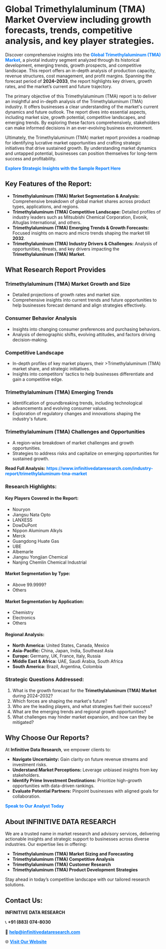 <h1>Global Trimethylaluminum (TMA) Market Overview including growth forecasts, trends, competitive analysis, and key player strategies.</h1>
<p>
Discover comprehensive insights into the 
<a href="https://www.infinitivedataresearch.com/industry-report/trimethylaluminum-tma-market" rel="dofollow" style="color: #007BFF; text-decoration: none;"><strong>Global Trimethylaluminum (TMA) Market</strong></a>, a pivotal industry segment analyzed through its historical development, emerging trends, growth prospects, and competitive landscape. This report offers an in-depth analysis of production capacity, revenue structures, cost management, and profit margins. Spanning the forecast period of <strong>2024–2033</strong>, the report highlights key drivers, growth rates, and the market’s current and future trajectory.
</p>
<p>
The primary objective of this Trimethylaluminum (TMA) report is to deliver an insightful and in-depth analysis of the Trimethylaluminum (TMA) industry. It offers businesses a clear understanding of the market's current dynamics and future outlook. The report dives into essential aspects, including market size, growth potential, competitive landscapes, and emerging trends. By exploring these factors comprehensively, stakeholders can make informed decisions in an ever-evolving business environment.
</p>
<p>
Ultimately, the Trimethylaluminum (TMA) market report provides a roadmap for identifying lucrative market opportunities and crafting strategic initiatives that drive sustained growth. By understanding market dynamics and untapped potential, businesses can position themselves for long-term success and profitability.
</p>
<p>
<a href="https://www.infinitivedataresearch.com/request-sample/reportId=105341" style="color: #007BFF; text-decoration: none;"><strong>Explore Strategic Insights with the Sample Report Here</strong></a>
</p>

<h2>Key Features of the Report:</h2>
<ul>
<li><strong>Trimethylaluminum (TMA) Market Segmentation & Analysis:</strong> Comprehensive breakdown of global market shares across product types, applications, and regions.</li>
<li><strong>Trimethylaluminum (TMA) Competitive Landscape:</strong> Detailed profiles of industry leaders such as Mitsubishi Chemical Corporation, Evonik, Altuglas International, and others.</li>
<li><strong>Trimethylaluminum (TMA) Emerging Trends & Growth Forecasts:</strong> Focused insights on macro and micro trends shaping the market till <strong>2032</strong>.</li>
<li><strong>Trimethylaluminum (TMA) Industry Drivers & Challenges:</strong> Analysis of opportunities, threats, and key drivers impacting the <strong>Trimethylaluminum (TMA) Market</strong>.</li>
</ul>

<h2>What Research Report Provides</h2>
<h3>Trimethylaluminum (TMA) Market Growth and Size</h3>
<ul>
<li>Detailed projections of growth rates and market size.</li>
<li>Comprehensive insights into current trends and future opportunities to help businesses forecast demand and align strategies effectively.</li>
</ul>

<h3>Consumer Behavior Analysis</h3>
<ul>
<li>Insights into changing consumer preferences and purchasing behaviors.</li>
<li>Analysis of demographic shifts, evolving attitudes, and factors driving decision-making.</li>
</ul>

<h3>Competitive Landscape</h3>
<ul>
<li>In-depth profiles of key market players, their >Trimethylaluminum (TMA) market share, and strategic initiatives.</li>
<li>Insights into competitors' tactics to help businesses differentiate and gain a competitive edge.</li>
</ul>

<h3>Trimethylaluminum (TMA) Emerging Trends</h3>
<ul>
<li>Identification of groundbreaking trends, including technological advancements and evolving consumer values.</li>
<li>Exploration of regulatory changes and innovations shaping the industry's future.</li>
</ul>

<h3>Trimethylaluminum (TMA) Challenges and Opportunities</h3>
<ul>
<li>A region-wise breakdown of market challenges and growth opportunities.</li>
<li>Strategies to address risks and capitalize on emerging opportunities for sustained growth.</li>
</ul>
<p><strong>Read Full Analysis:</strong> <a href="https://www.infinitivedataresearch.com/industry-report/trimethylaluminum-tma-market" rel="dofollow" style="color: #007BFF; text-decoration: none;"><strong>https://www.infinitivedataresearch.com/industry-report/trimethylaluminum-tma-market</strong></a></p>
<h3>Research Highlights:</h3>
<h4>Key Players Covered in the Report:</h4>
<ul><li>Nouryon</li><li>Jiangsu Nata Opto</li><li>LANXESS</li><li>DowDuPont</li><li>Nippon Aluminum Alkyls</li><li>Merck</li><li>Guangdong Huate Gas</li><li>UBE</li><li>Albemarle</li><li>Jiangsu Yongjian Chemical</li><li>Nanjing Chemlin Chemical Industrial</li></ul>
<h4>Market Segmentation by Type:</h4>
<ul><li>Above 99.9999?</li><li>Others</li></ul>
<h4>Market Segmentation by Application:</h4>
<ul><li>Chemistry</li><li>Electronics</li><li>Others</li></ul>

<h4>Regional Analysis:</h4>
<ul>
<li><strong>North America:</strong> United States, Canada, Mexico</li>
<li><strong>Asia-Pacific:</strong> China, Japan, India, Southeast Asia</li>
<li><strong>Europe:</strong> Germany, UK, France, Italy, Russia</li>
<li><strong>Middle East & Africa:</strong> UAE, Saudi Arabia, South Africa</li>
<li><strong>South America:</strong> Brazil, Argentina, Colombia</li>
</ul>

<h3>Strategic Questions Addressed:</h3>
<ol>
<li>What is the growth forecast for the <strong>Trimethylaluminum (TMA) Market</strong> during 2024–2032?</li>
<li>Which forces are shaping the market's future?</li>
<li>Who are the leading players, and what strategies fuel their success?</li>
<li>What are the emerging trends and regional growth opportunities?</li>
<li>What challenges may hinder market expansion, and how can they be mitigated?</li>
</ol>

<h2>Why Choose Our Reports?</h2>
<p>At <strong>Infinitive Data Research</strong>, we empower clients to:</p>
<ul>
<li><strong>Navigate Uncertainty:</strong> Gain clarity on future revenue streams and investment risks.</li>
<li><strong>Understand Market Perceptions:</strong> Leverage unbiased insights from key stakeholders.</li>
<li><strong>Identify Prime Investment Destinations:</strong> Prioritize high-growth opportunities with data-driven rankings.</li>
<li><strong>Evaluate Potential Partners:</strong> Pinpoint businesses with aligned goals for collaboration.</li>
</ul>
<p><a href="https://www.infinitivedataresearch.com/industry-report/trimethylaluminum-tma-market" rel="dofollow" style="color: #007BFF; text-decoration: none;"><strong>Speak to Our Analyst Today</strong></a></p>

<h2>About INFINITIVE DATA RESEARCH</h2>
<p>We are a trusted name in market research and advisory services, delivering actionable insights and strategic support to businesses across diverse industries. Our expertise lies in offering:</p>
<ul>
<li><strong>Trimethylaluminum (TMA) Market Sizing and Forecasting</strong></li>
<li><strong>Trimethylaluminum (TMA) Competitive Analysis</strong></li>
<li><strong>Trimethylaluminum (TMA) Customer Research</strong></li>
<li><strong>Trimethylaluminum (TMA) Product Development Strategies</strong></li>
</ul>
<p>Stay ahead in today’s competitive landscape with our tailored research solutions.</p>

<h2>Contact Us:</h2>
<p><strong>INFINITIVE DATA RESEARCH</strong></p>
<p>📞 <strong>+91 (883) 074-8030</strong></p>
<p>📧 <strong><a href="mailto:help@infinitivedataresearch.com" style="color: #007BFF;">help@infinitivedataresearch.com</a></strong></p>
<p>🌐 <strong><a href="https://www.infinitivedataresearch.com" rel="dofollow" style="color: #007BFF;">Visit Our Website</a></strong></p>